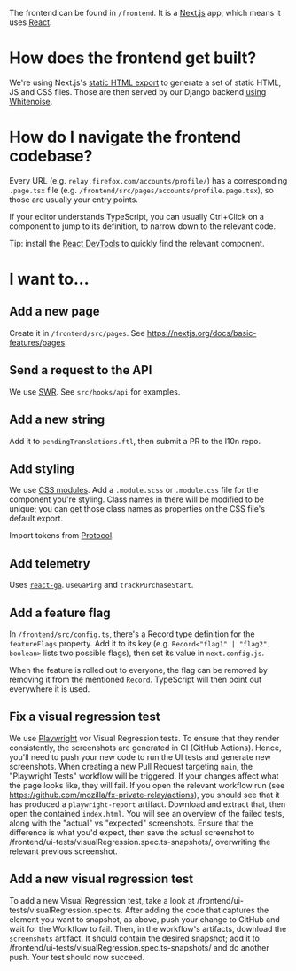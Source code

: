 The frontend can be found in `/frontend`. It is a [Next.js](https://nextjs.org/) app, which means it uses [React](https://reactjs.org/).

# How does the frontend get built?

We're using Next.js's [static HTML export](https://nextjs.org/docs/advanced-features/static-html-export)
to generate a set of static HTML, JS and CSS files. Those are then served by our
Django backend [using Whitenoise](https://whitenoise.evans.io/en/stable/django.html#using-whitenoise-with-webpack-browserify-latest-js-thing).

# How do I navigate the frontend codebase?

Every URL (e.g. `relay.firefox.com/accounts/profile/`) has a corresponding `.page.tsx` file
(e.g. `/frontend/src/pages/accounts/profile.page.tsx`), so those are usually your entry points.

If your editor understands TypeScript, you can usually Ctrl+Click on a component to jump to
its definition, to narrow down to the relevant code.

Tip: install the
[React DevTools](https://developer.mozilla.org/en-US/docs/Learn/Tools_and_testing/Client-side_JavaScript_frameworks/React_resources#react_devtools)
to quickly find the relevant component.

# I want to...

## Add a new page

Create it in `/frontend/src/pages`. See https://nextjs.org/docs/basic-features/pages.

## Send a request to the API

We use [SWR](https://swr.vercel.app/). See `src/hooks/api` for examples.

## Add a new string

Add it to `pendingTranslations.ftl`, then submit a PR to the l10n repo.

## Add styling

We use [CSS modules](https://nextjs.org/docs/basic-features/built-in-css-support#adding-component-level-css).
Add a `.module.scss` or `.module.css` file for the component you're styling.
Class names in there will be modified to be unique; you can get those class
names as properties on the CSS file's default export.

Import tokens from [Protocol](https://protocol.mozilla.org).

## Add telemetry

Uses [`react-ga`](https://www.npmjs.com/package/react-ga).
`useGaPing` and `trackPurchaseStart`.

## Add a feature flag

In `/frontend/src/config.ts`, there's a Record type definition for the `featureFlags` property.
Add it to its key (e.g. `Record<"flag1" | "flag2", boolean>` lists two possible flags),
then set its value in `next.config.js`.

When the feature is rolled out to everyone, the flag can be removed by removing it from
the mentioned `Record`. TypeScript will then point out everywhere it is used.

## Fix a visual regression test

We use [Playwright](https://playwright.dev/) vor Visual Regression tests.
To ensure that they render consistently, the screenshots are generated in CI (GitHub Actions).
Hence, you'll need to push your new code to run the UI tests and generate new screenshots.
When creating a new Pull Request targeting `main`, the "Playwright Tests"
workflow will be triggered. If your changes affect what the page looks like,
they will fail. If you open the relevant workflow run (see
https://github.com/mozilla/fx-private-relay/actions), you should see that it
has produced a `playwright-report` artifact. Download and extract that, then open
the contained `index.html`. You will see an overview of the failed tests,
along with the "actual" vs "expected" screenshots. Ensure that the difference
is what you'd expect, then save the actual screenshot to
/frontend/ui-tests/visualRegression.spec.ts-snapshots/, overwriting the
relevant previous screenshot.

## Add a new visual regression test

To add a new Visual Regression test, take a look at
/frontend/ui-tests/visualRegression.spec.ts. After adding the code that
captures the element you want to snapshot, as above, push your change to GitHub
and wait for the Workflow to fail. Then, in the workflow's artifacts, download
the `screenshots` artifact. It should contain the desired snapshot; add it to
/frontend/ui-tests/visualRegression.spec.ts-snapshots/ and do another push.
Your test should now succeed.
